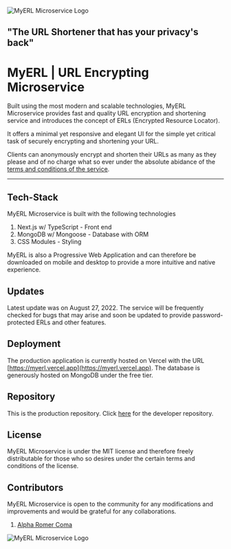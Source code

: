 ![MyERL Microservice Logo](https://myerl.vercel.app/logo/index_dark_2.png)

## "The URL Shortener that has your privacy's back"

# MyERL | URL Encrypting Microservice

Built using the most modern and scalable technologies, MyERL Microservice provides fast and quality URL encryption and shortening service and introduces the concept of ERLs (Encrypted Resource Locator).

It offers a minimal yet responsive and elegant UI for the simple yet critical task of securely encrypting and shortening your URL.

Clients can anonymously encrypt and shorten their URLs as many as they please and of no charge what so ever under the absolute abidance of the [terms and conditions of the service](https://myerl.vercel.app/#link-terms).

---

## Tech-Stack

MyERL Microservice is built with the following technologies

1. Next.js w/ TypeScript - Front end
2. MongoDB w/ Mongoose - Database with ORM
3. CSS Modules - Styling

MyERL is also a Progressive Web Application and can therefore be downloaded on mobile and desktop to provide a more intuitive and native experience.

## Updates
Latest update was on August 27, 2022. The service will be frequently checked for bugs that may arise and soon be updated to provide password-protected ERLs and other features.
## Deployment
The production application is currently hosted on Vercel with the URL [https://myerl.vercel.app](https://myerl.vercel.app). The database is generously hosted on MongoDB under the free tier.
## Repository

This is the production repository. Click [here](https://github.com/alphacoma18/myerl-microservice-dev.git) for the developer repository.

## License

MyERL Microservice is under the MIT license and therefore freely distributable for those who so desires under the certain terms and conditions of the license.

## Contributors
MyERL Microservice is open to the community for any modifications and improvements and would be grateful for any collaborations.
1. [Alpha Romer Coma](https://github.com/alphacoma18/)

![MyERL Microservice Logo](https://myerl.vercel.app/logo/logo.png)